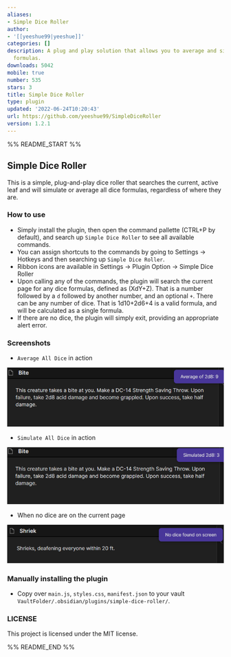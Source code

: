 ```yaml
---
aliases:
- Simple Dice Roller
author:
- '[[yeeshue99|yeeshue]]'
categories: []
description: A plug and play solution that allows you to average and simulate dice
  formulas.
downloads: 5042
mobile: true
number: 535
stars: 3
title: Simple Dice Roller
type: plugin
updated: '2022-06-24T10:20:43'
url: https://github.com/yeeshue99/SimpleDiceRoller
version: 1.2.1
---
```


%% README_START %%

## Simple Dice Roller

This is a simple, plug-and-play dice roller that searches the current, active leaf and will simulate or average all dice formulas, regardless of where they are.

### How to use

- Simply install the plugin, then open the command pallette (CTRL+P by default), and search up `Simple Dice Roller` to see all available commands.
- You can assign shortcuts to the commands by going to Settings -> Hotkeys and then searching up `Simple Dice Roller`.
- Ribbon icons are available in Settings -> Plugin Option -> Simple Dice Roller
- Upon calling any of the commands, the plugin will search the current page for any dice formulas, defined as (XdY+Z). That is a number followed by a `d` followed by another number, and an optional `+`. There can be any number of dice. That is 1d10+2d6+4 is a valid formula, and will be calculated as a single formula.
- If there are no dice, the plugin will simply exit, providing an appropriate alert error.


### Screenshots
- `Average All Dice` in action


![Average Image](https://raw.githubusercontent.com/yeeshue99/SimpleDiceRoller/HEAD/Screenshots/AverageImage.png)
- `Simulate All Dice` in action


![Simulate Image](https://raw.githubusercontent.com/yeeshue99/SimpleDiceRoller/HEAD/Screenshots/SimulateImage.png)
- When no dice are on the current page


![No Dice](https://raw.githubusercontent.com/yeeshue99/SimpleDiceRoller/HEAD/Screenshots/NoDice.png)

### Manually installing the plugin

- Copy over `main.js`, `styles.css`, `manifest.json` to your vault `VaultFolder/.obsidian/plugins/simple-dice-roller/`.

### LICENSE

This project is licensed under the MIT license.

%% README_END %%